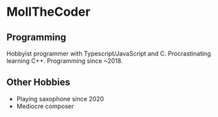# MollTheCoder
## Programming
Hobbyist programmer with Typescript/JavaScript and C.
Procrastinating learning C++.
Programming since ~2018.
## Other Hobbies
- Playing saxophone since 2020
- Mediocre composer
